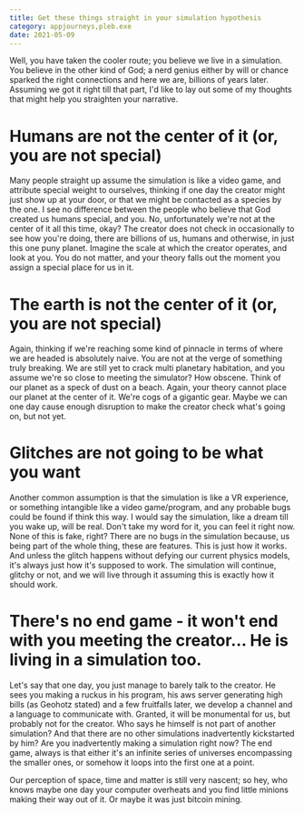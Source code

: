 ```yaml
---
title: Get these things straight in your simulation hypothesis
category: appjourneys,pleb.exe
date: 2021-05-09
---
```


Well, you have taken the cooler route; you believe we live in a simulation. You believe in the other kind of God; a nerd genius either by will or chance sparked the right connections and here we are, billions of years later.
Assuming we got it right till that part, I'd like to lay out some of my thoughts that might help you straighten your narrative.

# Humans are not the center of it (or, you are not special)
Many people straight up assume the simulation is like a video game, and attribute special weight to ourselves, thinking if one day the creator might just show up at your door, or that we might be contacted as a species by the one.
I see no difference between the people who believe that God created us humans special, and you. No, unfortunately we're not at the center of it all this time, okay?
The creator does not check in occasionally to see how you're doing, there are billions of us, humans and otherwise, in just this one puny planet. Imagine the scale at which the creator operates, and look at you. You do not matter, and your theory falls out the moment you assign a special place for us in it.


# The earth is not the center of it (or, you are not special)
Again, thinking if we're reaching some kind of pinnacle in terms of where we are headed is absolutely naive. You are not at the verge of something truly breaking. We are still yet to crack multi planetary habitation, and you assume we're so close to meeting the simulator? How obscene.
Think of our planet as a speck of dust on a beach. Again, your theory cannot place our planet at the center of it. We're cogs of a gigantic gear. Maybe we can one day cause enough disruption to make the creator check what's going on, but not yet.


# Glitches are not going to be what you want
Another common assumption is that the simulation is like a VR experience, or something intangible like a video game/program, and any probable bugs could be found if think this way.
I would say the simulation, like a dream till you wake up, will be real. Don't take my word for it, you can feel it right now. None of this is fake, right?
There are no bugs in the simulation because, us being part of the whole thing, these are features. This is just how it works. And unless the glitch happens without defying our current physics models, it's always just how it's supposed to work.
The simulation will continue, glitchy or not, and we will live through it assuming this is exactly how it should work.

# There's no end game - it won't end with you meeting the creator... He is living in a simulation too.
Let's say that one day, you just manage to barely talk to the creator. He sees you making a ruckus in his program, his aws server generating high bills (as Geohotz stated) and a few fruitfalls later, we develop a channel and a language to communicate with. 
Granted, it will be monumental for us, but probably not for the creator.
Who says he himself is not part of another simulation? And that there are no other simulations inadvertently kickstarted by him?
Are you inadvertently making a simulation right now?
The end game, always is that either it's an infinite series of universes encompassing the smaller ones, or somehow it loops into the first one at a point.

Our perception of space, time and matter is still very nascent; so hey, who knows maybe one day your computer overheats and you find little minions making their way out of it.
Or maybe it was just bitcoin mining.